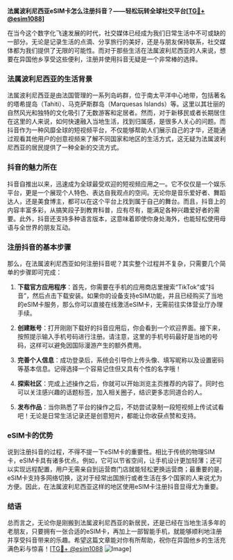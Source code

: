 **法属波利尼西亚eSIM卡怎么注册抖音？——轻松玩转全球社交平台[[TG💪+ @esim1088](https://t.me/s/esim1088)]**

在当今这个数字化飞速发展的时代，社交媒体已经成为我们日常生活中不可或缺的一部分。无论是记录生活的点滴、分享旅行的美好，还是与朋友保持联系，社交媒体都为我们提供了无限的可能性。而对于那些生活在法属波利尼西亚的人来说，想要在异国他乡享受这些便利，注册并使用抖音无疑是一个非常棒的选择。

### 法属波利尼西亚的生活背景

法属波利尼西亚是由法国管理的一系列岛屿群，位于南太平洋中心地带，包括著名的塔希提岛（Tahiti）、马克萨斯群岛（Marquesas Islands）等。这里以其壮丽的自然风光和独特的文化吸引了无数游客和定居者。然而，对于新移民或者长期居住在这里的人来说，如何快速融入当地生活，找到归属感，是很多人关心的问题。而抖音作为一种风靡全球的短视频平台，不仅能够帮助人们展示自己的才华，还能通过观看其他用户的创意视频来了解不同国家和地区的生活方式，这无疑为法属波利尼西亚的居民提供了一种全新的交流方式。

### 抖音的魅力所在

抖音自推出以来，迅速成为全球最受欢迎的短视频应用之一。它不仅仅是一个娱乐平台，更是一个展现个人特色、表达自我观点的空间。无论你是音乐爱好者、舞蹈达人，还是美食博主，都可以在这个平台上找到属于自己的舞台。而且，抖音上的内容丰富多彩，从搞笑段子到教育科普，应有尽有，能满足各种兴趣爱好者的需要。此外，抖音还支持多种语言版本，这意味着即使你身处海外，也能轻松使用母语与全世界的朋友互动。

### 注册抖音的基本步骤

那么，在法属波利尼西亚如何注册抖音呢？其实整个过程并不复杂，只需要几个简单的步骤即可完成：

1. **下载官方应用程序**：首先，你需要在手机的应用商店里搜索“TikTok”或“抖音”，然后点击下载安装。如果你的设备支持eSIM功能，并且已经购买了当地的eSIM卡服务，那么你可以直接在线激活eSIM卡，无需前往实体营业厅办理手续。
   
2. **创建账号**：打开刚刚下载好的抖音应用后，你会看到一个欢迎界面。接下来，按照提示输入手机号码进行注册。请注意，这里的手机号码最好是当地的号码，这样可以避免因国际漫游产生的额外费用。

3. **完善个人信息**：成功登录后，系统会引导你上传头像、填写昵称以及设置密码等基本信息。记得选择一个容易记住但又具有个性的名字哦！

4. **探索社区**：完成上述操作之后，你就可以开始浏览主页推荐的内容了。同时也可以关注感兴趣的话题标签，加入相关圈子，结识更多志同道合的人。

5. **发布作品**：当你熟悉了平台的操作之后，不妨尝试录制一段短视频上传试试看吧！无论是日常生活记录还是创意短片，都能让你收获点赞和支持。

### eSIM卡的优势

说到注册抖音的过程，不得不提一下eSIM卡的重要性。相比于传统的物理SIM卡，eSIM卡具有诸多优点。例如，它可以节省空间，让手机设计更加轻薄；还可以实现远程配置，用户无需亲自到运营商门店就能轻松更换运营商；最重要的是，eSIM卡支持多网络切换，这对于经常出国旅行或者生活在多个国家的人来说尤为方便。因此，在法属波利尼西亚这样的地区使用eSIM卡注册抖音显得尤为重要。

### 结语

总而言之，无论你是刚搬到法属波利尼西亚的新居民，还是已经在当地生活多年的老朋友，只要拥有一张合适的eSIM卡，再加上一部智能手机，就能够顺利地注册并享受抖音带来的乐趣。希望这篇文章能对你有所帮助，祝你在异国他乡的生活充满色彩与惊喜！[[TG💪+ @esim1088](https://t.me/s/esim1088) ![Image](https://i.postimg.cc/4NQfJmqS/Snipaste-2025-05-13-00-14-12.png)]